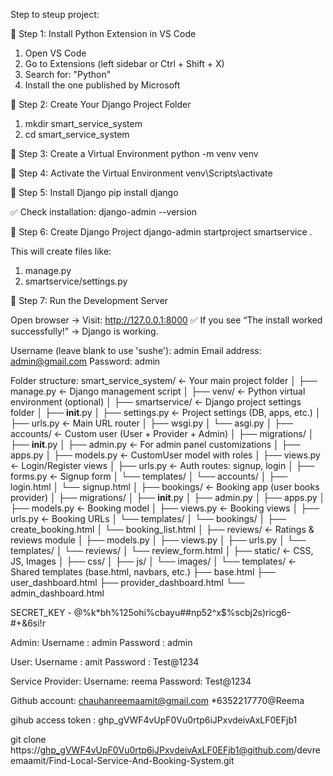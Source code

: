 Step to steup project:

🔹 Step 1: Install Python Extension in VS Code
1. Open VS Code
2. Go to Extensions (left sidebar or Ctrl + Shift + X)
3. Search for: "Python"
4. Install the one published by Microsoft

🔹 Step 2: Create Your Django Project Folder
1. mkdir smart_service_system
2. cd smart_service_system

🔹 Step 3: Create a Virtual Environment
python -m venv venv

🔹 Step 4: Activate the Virtual Environment
venv\Scripts\activate

🔹 Step 5: Install Django
pip install django

✅ Check installation:
django-admin --version

🔹 Step 6: Create Django Project
django-admin startproject smartservice .

This will create files like:
1. manage.py
2. smartservice/settings.py

🔹 Step 7: Run the Development Server
	

Open browser → Visit: http://127.0.0.1:8000
✅ If you see “The install worked successfully!” → Django is working.

Username (leave blank to use 'sushe'): admin
Email address: admin@gmail.com
Password: admin

Folder structure:
smart_service_system/           ← Your main project folder
│
├── manage.py                   ← Django management script
│
├── venv/                       ← Python virtual environment (optional)
│
├── smartservice/              ← Django project settings folder
│   ├── __init__.py
│   ├── settings.py             ← Project settings (DB, apps, etc.)
│   ├── urls.py                 ← Main URL router
│   ├── wsgi.py
│   └── asgi.py
│
├── accounts/                   ← Custom user (User + Provider + Admin)
│   ├── migrations/
│   ├── __init__.py
│   ├── admin.py                ← For admin panel customizations
│   ├── apps.py
│   ├── models.py               ← CustomUser model with roles
│   ├── views.py                ← Login/Register views
│   ├── urls.py                 ← Auth routes: signup, login
│   ├── forms.py                ← Signup form
│   └── templates/
│       └── accounts/
│           ├── login.html
│           └── signup.html
│
├── bookings/                   ← Booking app (user books provider)
│   ├── migrations/
│   ├── __init__.py
│   ├── admin.py
│   ├── apps.py
│   ├── models.py               ← Booking model
│   ├── views.py                ← Booking views
│   ├── urls.py                 ← Booking URLs
│   └── templates/
│       └── bookings/
│           ├── create_booking.html
│           └── booking_list.html
│
├── reviews/                    ← Ratings & reviews module
│   ├── models.py
│   ├── views.py
│   ├── urls.py
│   └── templates/
│       └── reviews/
│           └── review_form.html
│
├── static/                     ← CSS, JS, Images
│   ├── css/
│   ├── js/
│   └── images/
│
└── templates/                  ← Shared templates (base.html, navbars, etc.)
    ├── base.html
    ├── user_dashboard.html
    ├── provider_dashboard.html
    └── admin_dashboard.html


SECRET_KEY - @%k*bh%125ohi%cbayu##np52^x$%scbj2s)ricg6-#+&6si!r

Admin:
Username : admin
Password : admin

User:
Username : amit
Password : Test@1234

Service Provider:
Username: reema
Password: Test@1234	

Github account:
chauhanreemaamit@gmail.com
*6352217770@Reema

gihub access token :  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

git clone https://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@github.com/devreemaamit/Find-Local-Service-And-Booking-System.git
